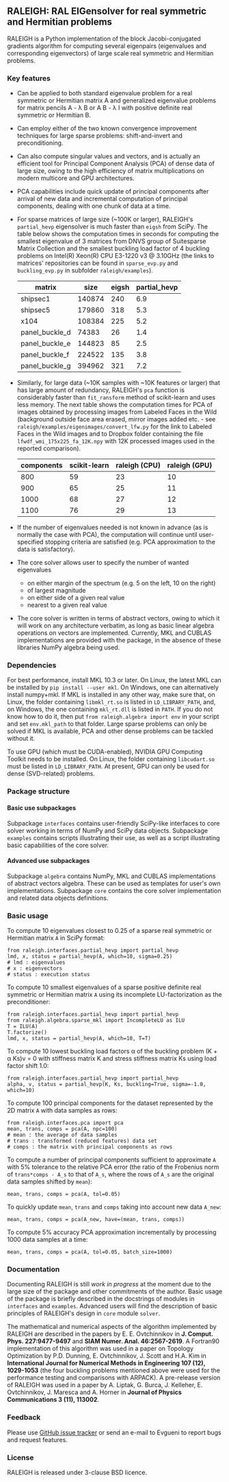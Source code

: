 ## RALEIGH: RAL EIGensolver for real symmetric and Hermitian problems

RALEIGH is a Python implementation of the block Jacobi-conjugated gradients algorithm for computing several eigenpairs (eigenvalues and corresponding eigenvectors) of large scale real symmetric and Hermitian problems. 

### Key features

* Can be applied to both standard eigenvalue problem for a real symmetric or Hermitian matrix A and generalized eigenvalue problems for matrix pencils A - &lambda; B or A B - &lambda; I with positive definite real symmetric or Hermitian B.

* Can employ either of the two known convergence improvement techniques for large sparse problems: shift-and-invert and preconditioning.

* Can also compute singular values and vectors, and is actually an efficient tool for Principal Component Analysis (PCA) of dense data of large size, owing to the high efficiency of matrix multiplications on modern multicore and GPU architectures.

* PCA capabilities include quick update of principal components after arrival of new data and incremental computation of principal components, dealing with one chunk of data at a time.

* For sparse matrices of large size (~100K or larger), RALEIGH's `partial_hevp` eigensolver is much faster than `eigsh` from SciPy. The table below shows the computation times in seconds for computing the smallest eigenvalue of 3 matrices from DNVS group of Suitesparse Matrix Collection and the smallest buckling load factor of 4 buckling problems on Intel(R) Xeon(R) CPU E3-1220 v3 @ 3.10GHz (the links to matrices' repositories can be found in `sparse_evp.py` and `buckling_evp.py` in subfolder `raleigh/examples`).

  | matrix | size | eigsh | partial_hevp |
  | - | - | - | - |
  | shipsec1 | 140874 | 240 | 6.9 |
  | shipsec5 | 179860 | 318 | 5.3 |
  | x104 | 108384 | 225 | 5.2 |
  | panel_buckle_d | 74383 | 26 | 1.4 |
  | panel_buckle_e | 144823 | 85 | 2.5 |
  | panel_buckle_f | 224522 | 135 | 3.8 |
  | panel_buckle_g | 394962 | 321 | 7.2 |

* Similarly, for large data (~10K samples with ~10K features or larger) that has large amount of redundancy, RALEIGH's `pca` function is considerably faster than `fit_ransform` method of scikit-learn and uses less memory. The next table shows the computation times for PCA of images obtained by processing images from Labeled Faces in the Wild (background outside face area erased, mirror images added etc. - see `raleigh/examples/eigenimages/convert_lfw.py` for the link to Labeled Faces in the Wild images and to Dropbox folder containing the file `lfwdf_wmi_175x225_fa_12K.npy` with 12K processed images used in the reported comparison).

  | components | scikit-learn | raleigh (CPU) | raleigh (GPU) |
  | - | - | - | - |
  | 800 | 59 | 23 | 10 |
  | 900 | 65 | 25 | 11 |
  | 1000 | 68 | 27 | 12 |
  | 1100 | 76 | 29 | 13 |

* If the number of eigenvalues needed is not known in advance (as is normally the case with PCA), the computation will continue until user-specified stopping criteria are satisfied (e.g. PCA approximation to the data is satisfactory).
* The core solver allows user to specify the number of wanted eigenvalues
	- on either margin of the spectrum (e.g. 5 on the left, 10 on the right)
	- of largest magnitude
	- on either side of a given real value
	- nearest to a given real value

* The core solver is written in terms of abstract vectors, owing to which it will work on any architecture verbatim, as long as basic linear algebra operations on vectors are implemented. Currently, MKL and CUBLAS implementations are provided with the package, in the absence of these libraries NumPy algebra being used.

### Dependencies

For best performance, install MKL 10.3 or later. On Linux, the latest MKL can be installed by `pip install --user mkl`. On Windows, one can alternatively install numpy+mkl. If MKL is installed in any other way, make sure that, on Linux, the folder containing `libmkl_rt.so` is listed in `LD_LIBRARY_PATH`, and, on Windows, the one containing `mkl_rt.dll` is listed in `PATH`. If you do not know how to do it, then put `from raleigh.algebra import env` in your script and set `env.mkl_path` to that folder. Large sparse problems can only be solved if MKL is available, PCA and other dense problems can be tackled without it.

To use GPU (which must be CUDA-enabled), NVIDIA GPU Computing Toolkit needs to be installed. On Linux, the folder containing `libcudart.so` must be listed in `LD_LIBRARY_PATH`. At present, GPU can only be used for dense (SVD-related) problems.

### Package structure

#### Basic use subpackages

Subpackage `interfaces` contains user-friendly SciPy-like interfaces to core solver working in terms of NumPy and SciPy data objects. Subpackage `examples` contains scripts illustrating their use, as well as a script illustrating basic capabilities of the core solver.

#### Advanced use subpackages

Subpackage `algebra` contains NumPy, MKL and CUBLAS implementations of abstract vectors algebra. These can be used as templates for user's own implementations. Subpackage `core` contains the core solver implementation and related data objects definitions.

### Basic usage

To compute 10 eigenvalues closest to 0.25 of a sparse real symmetric or Hermitian matrix `A` in SciPy format:
```
from raleigh.interfaces.partial_hevp import partial_hevp
lmd, x, status = partial_hevp(A, which=10, sigma=0.25)
# lmd : eigenvalues
# x : eigenvectors
# status : execution status
```
To compute 10 smallest eigenvalues of a sparse positive definite real symmetric or Hermitian matrix `A` using its incomplete LU-factorization as the preconditioner:
```
from raleigh.interfaces.partial_hevp import partial_hevp
from raleigh.algebra.sparse_mkl import IncompleteLU as ILU
T = ILU(A)
T.factorize()
lmd, x, status = partial_hevp(A, which=10, T=T)
```
To compute 10 lowest buckling load factors &alpha; of the buckling problem (K + &alpha; Ks)v = 0 with stiffness matrix K and stress stiffness matrix Ks using load factor shift 1.0:
```
from raleigh.interfaces.partial_hevp import partial_hevp
alpha, v, status = partial_hevp(K, Ks, buckling=True, sigma=-1.0, which=10)
```
To compute 100 principal components for the dataset represented by the 2D matrix `A` with data samples as rows:
```
from raleigh.interfaces.pca import pca
mean, trans, comps = pca(A, npc=100)
# mean : the average of data samples
# trans : transformed (reduced features) data set
# comps : the matrix with principal components as rows
```
To compute a number of principal components sufficient to approximate `A` with 5% tolerance to the relative PCA error (the ratio of the Frobenius norm of `trans*comps - A_s` to that of `A_s`, where the rows of `A_s` are the original data samples shifted by `mean`):
```
mean, trans, comps = pca(A, tol=0.05)
```
To quickly update `mean`, `trans` and `comps` taking into account new data `A_new`:
```
mean, trans, comps = pca(A_new, have=(mean, trans, comps))
```
To compute 5% accuracy PCA approximation incrementally by processing 1000 data samples at a time:
```
mean, trans, comps = pca(A, tol=0.05, batch_size=1000)
```

### Documentation

Documenting RALEIGH is still _work in progress_ at the moment due to the large size of the package and other commitments of the author. Basic usage of the package is briefly described in the docstrings of modules in `interfaces` and `examples`. Advanced users will find the description of basic principles of RALEIGH's design in `core` module `solver`.

The mathematical and numerical aspects of the algorithm implemented by RALEIGH are described in the papers by E. E. Ovtchinnikov in **J. Comput. Phys. 227:9477-9497** and **SIAM Numer. Anal. 46:2567-2619**. A Fortran90 implementation of this algorithm was used in a paper on Topology Optimization by P.D. Dunning, E. Ovtchinnikov, J. Scott and H.A. Kim in **International Journal for Numerical Methods in Engineering 107 (12), 1029-1053** (the four buckling problems mentioned above were used for the performance testing and comparisons with ARPACK). A pre-release version of RALEIGH was used in a paper by A. Liptak, G. Burca, J. Kelleher, E. Ovtchinnikov, J. Maresca and A. Horner in **Journal of Physics Communications 3 (11), 113002**.

### Feedback

Please use [GitHub issue tracker](https://github.com/evgueni-ovtchinnikov/raleigh/issues) or send an e-mail to Evgueni to report bugs and request features.

### License

RALEIGH is released under 3-clause BSD licence.
